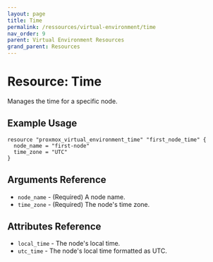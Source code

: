 ```yaml
---
layout: page
title: Time
permalink: /ressources/virtual-environment/time
nav_order: 9
parent: Virtual Environment Resources
grand_parent: Resources
---
```


# Resource: Time

Manages the time for a specific node.

## Example Usage

```
resource "proxmox_virtual_environment_time" "first_node_time" {
  node_name = "first-node"
  time_zone = "UTC"
}
```

## Arguments Reference

* `node_name` - (Required) A node name.
* `time_zone` - (Required) The node's time zone.

## Attributes Reference

* `local_time` - The node's local time.
* `utc_time` - The node's local time formatted as UTC.

